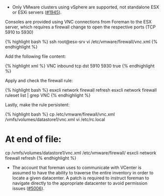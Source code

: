 * Only VMware clusters using vSphere are supported, not standalone ESX or ESXi servers ([#1945](http://projects.theforeman.org/issues/1945)).

Consoles are provided using VNC connections from Foreman to the ESX server, which requires a firewall change to open the respective ports (TCP 5910 to 5930)

{% highlight bash %}
ssh root@esx-srv
vi /etc/vmware/firewall/vnc.xml
{% endhighlight %}

Add the following file content:

{% highlight xml %}
<ConfigRoot>
<service id='0032'>
 <id>VNC</id>
 <rule id = '0000'>
  <direction>inbound</direction>
  <protocol>tcp</protocol>
  <porttype>dst</porttype>
  <port>
   <begin>5910</begin>
   <end>5930</end>
  </port>
 </rule>
 <enabled>true</enabled>
</service>
</ConfigRoot>
{% endhighlight %}

Apply and check the firewall rule:

{% highlight bash %}
esxcli network firewall refresh
esxcli network firewall ruleset list | grep VNC
{% endhighlight %}

Lastly, make the rule persistent:

{% highlight bash %}
cp /etc/vmware/firewall/vnc.xml /vmfs/volumes/datastore1/vnc.xml
vi /etc/rc.local
# At end of file:
cp /vmfs/volumes/datastore1/vnc.xml /etc/vmware/firewall/
esxcli network firewall refresh
{% endhighlight %}

* The account that foreman uses to communicate with VCenter is assumed to have the ability to traverse the entire inventory in order to locate a given datacenter.  A patch is required to instruct foreman to navigate directly to the appropriate datacenter to avoid permission issues ([#5006](http://projects.theforeman.org/issues/5006)).

